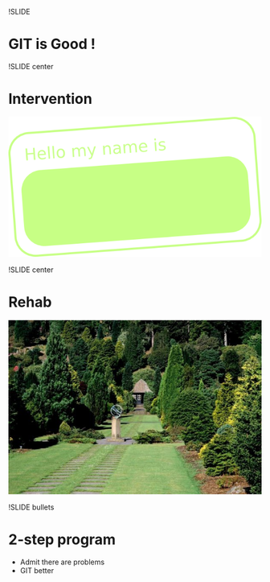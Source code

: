 !SLIDE
# GIT is Good ! #


!SLIDE center
# Intervention #

![Hello, my name is ............](./svn-anonymous.png)


!SLIDE center
# Rehab #

![Trees](./trees.jpg)


!SLIDE bullets
# 2-step program #

* Admit there are problems
* GIT better
